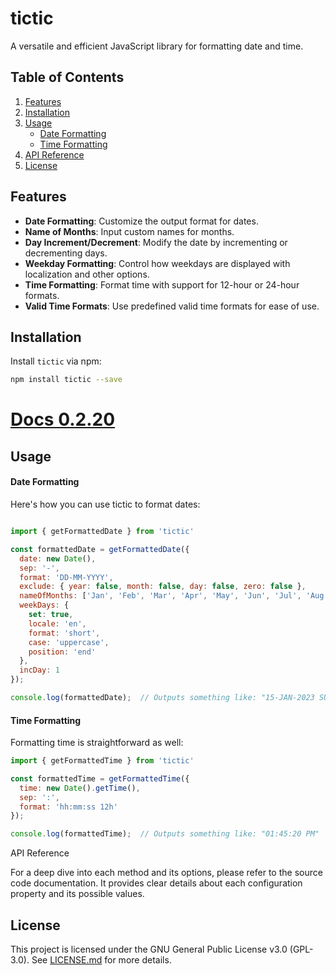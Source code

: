 # tictic

A versatile and efficient JavaScript library for formatting date and time.

## Table of Contents
1. [Features](#features)
2. [Installation](#installation)
3. [Usage](#usage)
   - [Date Formatting](#date-formatting)
   - [Time Formatting](#time-formatting)
4. [API Reference](#api-reference)
5. [License](#license)

## Features

- **Date Formatting**: Customize the output format for dates.
- **Name of Months**: Input custom names for months.
- **Day Increment/Decrement**: Modify the date by incrementing or decrementing days.
- **Weekday Formatting**: Control how weekdays are displayed with localization and other options.
- **Time Formatting**: Format time with support for 12-hour or 24-hour formats.
- **Valid Time Formats**: Use predefined valid time formats for ease of use.

## Installation

Install `tictic` via npm:

```bash
npm install tictic --save
```

# [Docs 0.2.20](https://github.com/teplostanski/tictic/tree/main/docs/0.2.20/index.md)

## Usage
#### Date Formatting

Here's how you can use tictic to format dates:

```javascript

import { getFormattedDate } from 'tictic'

const formattedDate = getFormattedDate({
  date: new Date(),
  sep: '-',
  format: 'DD-MM-YYYY',
  exclude: { year: false, month: false, day: false, zero: false },
  nameOfMonths: ['Jan', 'Feb', 'Mar', 'Apr', 'May', 'Jun', 'Jul', 'Aug', 'Sep', 'Oct', 'Nov', 'Dec'],
  weekDays: {
    set: true,
    locale: 'en',
    format: 'short',
    case: 'uppercase',
    position: 'end'
  },
  incDay: 1
});

console.log(formattedDate);  // Outputs something like: "15-JAN-2023 SUN"
```

#### Time Formatting

Formatting time is straightforward as well:

```javascript
import { getFormattedTime } from 'tictic'

const formattedTime = getFormattedTime({
  time: new Date().getTime(),
  sep: ':',
  format: 'hh:mm:ss 12h'
});

console.log(formattedTime);  // Outputs something like: "01:45:20 PM"
```

API Reference

For a deep dive into each method and its options, please refer to the source code documentation. It provides clear details about each configuration property and its possible values.

## License
This project is licensed under the GNU General Public License v3.0 (GPL-3.0). See [LICENSE.md](https://github.com/teplostanski/tictic/blob/main/LICENSE.md) for more details.